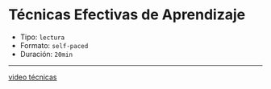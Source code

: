 # Técnicas Efectivas de Aprendizaje

- Tipo: `lectura`
- Formato: `self-paced`
- Duración: `20min`

***

[video técnicas](https://youtu.be/eyfr4iJHZ94)